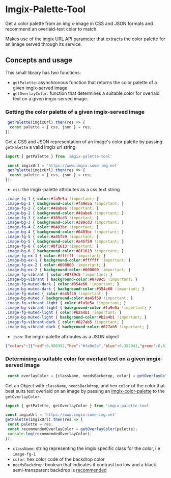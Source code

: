 # Imgix-Palette-Tool

 Get a color palette from an imgix-image in CSS and JSON formats and recommend an overlaid-text color to match.
 
 Makes use of the [imgix URL API parameter](https://docs.imgix.com/apis/url/color-palette/palette) that extracts the color palette for an image served through its service.

## Concepts and usage

This small library has two functions: 
- `getPalette`: asynchronous function that returns the color palette of a given imgix-served image
- `getOverlayColor`: function that determines a suitable color for overlaid text on a given imgix-served image.

<!-- This library can be used to automatically adjust styling depending on an imgix asset's attributes. I.e., have an image's overlaid text automatically update its color styles if the image changes in any way. -->

### Getting the color palette of a given imgix-served image

```javascript
 getPalette(imgixUrl).then(res => {
  const palette = { css, json } = res;
});
```

 Get a CSS and JSON representation of an image's color palette by passing `getPalette` a valid imgix url string.

```javascript
import { getPalette } from 'imgix-palette-tool'

 const imgixUrl = 'https://www.imgix.some-img.net'
 getPalette(imgixUrl).then(res => {
  const palette = { css, json } = res;
});
```

   - `css`: the imgix-palette attributes as a css text string

  ```css
.image-fg-1 { color:#fa9e5a !important; }
.image-bg-1 { background-color:#fa9e5a !important; }
.image-fg-2 { color:#48abe6 !important; }
.image-bg-2 { background-color:#48abe6 !important; }
.image-fg-3 { color:#389cd3 !important; }
.image-bg-3 { background-color:#389cd3 !important; }
.image-fg-4 { color:#0483bc !important; }
.image-bg-4 { background-color:#0483bc !important; }
.image-fg-5 { color:#a45f59 !important; }
.image-bg-5 { background-color:#a45f59 !important; }
.image-fg-6 { color:#8f1613 !important; }
.image-bg-6 { background-color:#8f1613 !important; }
.image-fg-ex-1 { color:#ffffff !important; }
.image-bg-ex-1 { background-color:#ffffff !important; }
.image-fg-ex-2 { color:#000000 !important; }
.image-bg-ex-2 { background-color:#000000 !important; }
.image-fg-vibrant { color:#0789c5 !important; }
.image-bg-vibrant { background-color:#0789c5 !important; }
.image-fg-muted-dark { color:#354e60 !important; }
.image-bg-muted-dark { background-color:#354e60 !important; }
.image-fg-muted { color:#a45f59 !important; }
.image-bg-muted { background-color:#a45f59 !important; }
.image-fg-vibrant-light { color:#fa9e5a !important; }
.image-bg-vibrant-light { background-color:#fa9e5a !important; }
.image-fg-muted-light { color:#b2a4b1 !important; }
.image-bg-muted-light { background-color:#b2a4b1 !important; }
.image-fg-vibrant-dark { color:#027ab5 !important; }
.image-bg-vibrant-dark { background-color:#027ab5 !important; }
  ```

   - `json`: the imgix-palette attributes as a JSON object

   ```json
   {"colors":[{"red":0.980392,"hex":"#fa9e5a","blue":0.352941,"green":0.619608},{"red":0.282353,"hex":"#48abe6","blue":0.901961,"green":0.670588},{"red":0.219608,"hex":"#389cd3","blue":0.827451,"green":0.611765},{"red":0.0156863,"hex":"#0483bc","blue":0.737255,"green":0.513725},{"red":0.643137,"hex":"#a45f59","blue":0.34902,"green":0.372549},{"red":0.560784,"hex":"#8f1613","blue":0.0745098,"green":0.0862745}],"average_luminance":0.375264,"dominant_colors":{"vibrant":{"red":0.027451,"hex":"#0789c5","blue":0.772549,"green":0.537255},"muted_light":{"red":0.698039,"hex":"#b2a4b1","blue":0.694118,"green":0.643137},"muted":{"red":0.643137,"hex":"#a45f59","blue":0.34902,"green":0.372549},"vibrant_dark":{"red":0.00784314,"hex":"#027ab5","blue":0.709804,"green":0.478431},"vibrant_light":{"red":0.980392,"hex":"#fa9e5a","blue":0.352941,"green":0.619608},"muted_dark":{"red":0.207843,"hex":"#354e60","blue":0.376471,"green":0.305882}}}
   ```

### Determining a suitable color for overlaid text on a given imgix-served image

```javascript
 const overlayColor = {className, needsBackdrop, color} = getOverlayColor(palette)
```

Get an Object with `className`, `needsBackdrop`, and hex `color` of the color that best suits text overlaid on an image by passing an [imgix-color-palette](#getting-the-color-palette-of-a-given-imgix-served-image) to the `getOverlayColor`.

 ```javascript
 import { getPalette, getOverlayColor } from 'imgix-palette-tool'

 const imgixUrl = 'https://www.imgix.some-img.net'
 getPalette(imgixUrl).then(res => {
  const palette = res;
  const recommendedOverlayColor = getOverlayColor(palette);
  console.log(recommendedOverlayColor);
});
 ```

   - `className`: string representing the imgix specific class for the color, i.e `image-fg-1`
  - `color`: hex color code of the backdrop color
  - `needsBackdrop`: boolean that indicates if contrast too low and a black semi-transparent backdrop is [recommended](https://www.w3.org/TR/2016/NOTE-WCAG20-TECHS-20161007/G18)
